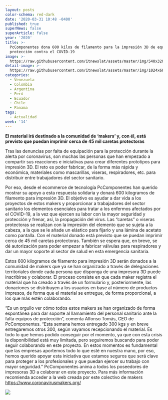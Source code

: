 ```yaml
---
layout: posts
color-schema: red-dark
date: '2020-03-31 10:48 -0400'
published: true
superNews: false
superArticle: false
year: '2020'
title: >-
  PcComponentes dona 600 kilos de filamento para la impresión 3D de equipos de
  protección contra el COVID-19
image: >-
  https://raw.githubusercontent.com/itnewslat/assets/master/img/540x320/600-Fibras-p.jpg
detail-image: >-
  https://raw.githubusercontent.com/itnewslat/assets/master/img/1024x680/600-Fibras-g.jpg
categories:
  - Venezuela
  - Colombia
  - Argentina
  - Perú
  - Ecuador
  - Chile
  - Panama
tags:
  - Actualidad
week: '14'
---
```

**El material irá destinado a la comunidad de ‘makers’ y, con  él, está previsto que puedan imprimir cerca de 45 mil caretas protectoras**

Tras las denuncias por falta de equipación para la protección durante la alerta por coronavirus, son muchas las personas que han empezado a compartir sus reacciones e iniciativas para crear diferentes prototipos para impresión 3D. El reto es poder fabricar, de la forma más rápida y económica, materiales como mascarillas, viseras, respiradores, etc. para distribuir entre trabajadores del sector sanitario.

Por eso, desde el ecommerce de tecnología PcComponentes han querido mostrar su apoyo a esta respuesta solidaria y donará 600 kilogramos de filamento para impresión 3D. El objetivo es ayudar a dar vida a los proyectos de estos makers y proporcionar a trabajadores del sector sanitario los elementos esenciales para tratar a los enfermos afectados por el COVID-19, a la vez que ejercen su labor con la mayor seguridad y protección y frenar, así, la propagación del virus.  Las “caretas” o viseras protectoras se realizan con la impresión del elemento que se sujeta a la cabeza, a la que se le añade un elástico para fijarlo y una lámina de acetato como pantalla. Con el material donado está previsto que se puedan imprimir cerca de 45 mil caretas protectoras. También se espera que, en breve, se dé autorización para poder empezar a fabricar válvulas para respiradores y dar un mayor soporte al sector de salud en esta emergencia sanitaria.

Estos 600 kilogramos de filamento para impresión 3D serán donados a la comunidad de makers que ya se han organizado a través de delegaciones territoriales donde cada persona que disponga de una impresora 3D puede inscribirse y colaborar. El proceso consiste en que cada maker registra el material que ha creado a través de un formulario y, posteriormente, las donaciones se distribuyen a los usuarios en base al número de productos impresos, de forma que el material se entregue, de forma proporcional, a los que más estén colaborando.

“Es un orgullo ver cómo todos estos makers se han organizado de forma espontánea para dar soporte al llamamiento del personal sanitario ante la falta equipos de protección”, comenta Alfonso Tomás, CEO de PcComponentes. “Esta semana hemos entregado 300 kgs y en breve entregaremos otros 300, según vayamos recepcionando el material. Es todo lo que hemos podido conseguir por el momento, ya que con esta crisis la disponibilidad está muy limitada, pero seguiremos buscando para poder seguir colaborando en este proyecto. En estos momentos es fundamental que las empresas aportemos todo lo que esté en nuestra mano, por eso, hemos querido apoyar esta iniciativa que estamos seguros que será clave para proteger a los profesionales y que puedan ejercer su trabajo con mayor seguridad.” 
PcComponentes anima a todos los poseedores de impresoras 3D a colaborar en este proyecto. Para más información recomienda acceder a la web creada por este colectivo de makers  https://www.coronavirusmakers.org/

<img src="https://tracker.metricool.com/c3po.jpg?hash=56f88a41e39ab42c063cc51676587a04"/>